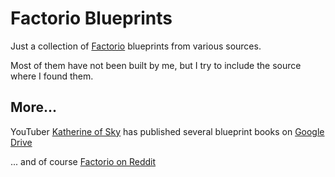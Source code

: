 # Factorio Blueprints
Just a collection of [Factorio](https://www.factorio.com) blueprints from various sources.

Most of them have not been built by me, but I try to include the source where I found them.

## More...

YouTuber [Katherine of Sky](https://www.youtube.com/channel/UCTIV3KbAvaGEyNjoMoNaGtQ) has published several blueprint books on [Google Drive](https://drive.google.com/drive/folders/0BwVHGs2mds_XRUVCekwxYnNldnc)

... and of course [Factorio on Reddit](https://www.reddit.com/r/factorio/)
